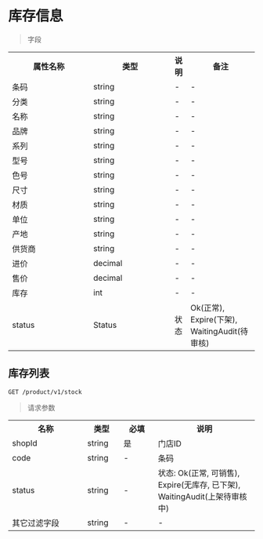 # 库存信息

> 字段

<table>
    <tr>
        <th style="width:150px;">属性名称</th>
        <th style="width:150px;">类型</th>
        <th>说明</th>
        <th>备注</th>
    </tr>
    <tr>
        <td>条码</td>
        <td>string</td>
        <td>-</td>
        <td>-</td>
    </tr>
    <tr>
        <td>分类</td>
        <td>string</td>
        <td>-</td>
        <td>-</td>
    </tr>
    <tr>
        <td>名称</td>
        <td>string</td>
        <td>-</td>
        <td>-</td>
    </tr>
    <tr>
        <td>品牌</td>
        <td>string</td>
        <td>-</td>
        <td>-</td>
    </tr>
    <tr>
        <td>系列</td>
        <td>string</td>
        <td>-</td>
        <td>-</td>
    </tr>
    <tr>
        <td>型号</td>
        <td>string</td>
        <td>-</td>
        <td>-</td>
    </tr>
    <tr>
        <td>色号</td>
        <td>string</td>
        <td>-</td>
        <td>-</td>
    </tr>
    <tr>
        <td>尺寸</td>
        <td>string</td>
        <td>-</td>
        <td>-</td>
    </tr>
    <tr>
        <td>材质</td>
        <td>string</td>
        <td>-</td>
        <td>-</td>
    </tr>
    <tr>
        <td>单位</td>
        <td>string</td>
        <td>-</td>
        <td>-</td>
    </tr>
    <tr>
        <td>产地</td>
        <td>string</td>
        <td>-</td>
        <td>-</td>
    </tr>
    <tr>
        <td>供货商</td>
        <td>string</td>
        <td>-</td>
        <td>-</td>
    </tr>
    <tr>
        <td>进价</td>
        <td>decimal</td>
        <td>-</td>
        <td>-</td>
    </tr>
    <tr>
        <td>售价</td>
        <td>decimal</td>
        <td>-</td>
        <td>-</td>
    </tr>
    <tr>
        <td>库存</td>
        <td>int</td>
        <td>-</td>
        <td>-</td>
    </tr>
    <tr>
        <td>status</td>
        <td>Status</td>
        <td>状态</td>
        <td>Ok(正常), Expire(下架), WaitingAudit(待审核)</td>
    </tr>
</table>

## 库存列表

```
GET /product/v1/stock
```

>请求参数
<table>
    <tr>
        <th style="width:150px;">名称</th>
        <th style="width:60px;">类型</th>
        <th style="width:60px;">必填</th>
        <th style="width:200px;">说明</th>
    </tr>
    <tr>
        <td>shopId</td>
        <td>string</td>
        <td>是</td>
        <td>门店ID</td>
    </tr>
    <tr>
        <td>code</td>
        <td>string</td>
        <td>-</td>
        <td>条码</td>
    </tr>
    <tr>
        <td>status</td>
        <td>string</td>
        <td>-</td>
        <td>状态: Ok(正常, 可销售), Expire(无库存, 已下架), WaitingAudit(上架待审核中)</td>
    </tr>
    <tr>
        <td>其它过滤字段</td>
        <td>string</td>
        <td>-</td>
        <td>-</td>
    </tr>
</table>